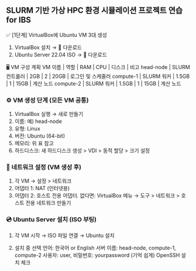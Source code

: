 ## SLURM 기반 가상 HPC 환경 시뮬레이션 프로젝트 연습 for IBS

✅ [1단계] VirtualBox에 Ubuntu VM 3대 생성

1. VirtualBox 설치 → 🔗 다운로드
2. Ubuntu Server 22.04 ISO → 🔗 다운로드

🖥️ VM 구성 계획
VM 이름 | 역할 | RAM | CPU | 디스크 | 비고
head-node | SLURM 컨트롤러 | 2GB | 2 | 20GB | 로그인 및 스케줄러
compute-1 | SLURM 워커 | 1.5GB | 1 | 15GB | 계산 노드
compute-2 | SLURM 워커 | 1.5GB | 1 | 15GB | 계산 노드

### ⚙️ VM 생성 단계 (모든 VM 공통)

1. VirtualBox 실행 → 새로 만들기
2. 이름: 예) head-node
3. 유형: Linux
4. 버전: Ubuntu (64-bit)
5. 메모리: 위 표 참고
6. 하드디스크: 새 하드디스크 생성 > VDI > 동적 할당 > 크기 설정

### 📡 네트워크 설정 (VM 생성 후)

1. 각 VM → 설정 > 네트워크
2. 어댑터 1: NAT (인터넷용)
3. 어댑터 2: 호스트 전용 어댑터. 없다면: VirtualBox 메뉴 → 도구 > 네트워크 > 호스트 전용 네트워크 만들기

### 💿 Ubuntu Server 설치 (ISO 부팅)

1. 각 VM 시작 → ISO 파일 연결 → Ubuntu 설치

2. 설치 중 선택
언어: 한국어 or English
서버 이름: head-node, compute-1, compute-2
사용자: user, 비밀번호: yourpassword (기억 쉽게)
OpenSSH 설치 체크
























